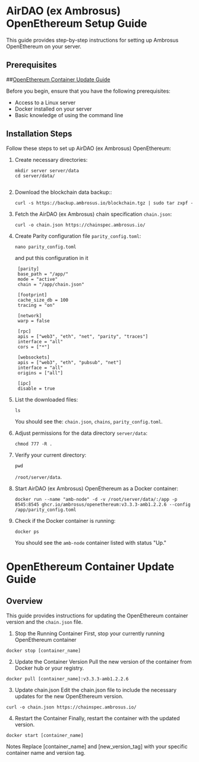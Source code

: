 # AirDAO (ex Ambrosus) OpenEthereum Setup Guide

This guide provides step-by-step instructions for setting up Ambrosus OpenEthereum on your server.

## Prerequisites

##[OpenEthereum Container Update Guide](#openethereum-container-update-guide)

Before you begin, ensure that you have the following prerequisites:

- Access to a Linux server
- Docker installed on your server
- Basic knowledge of using the command line

## Installation Steps

Follow these steps to set up AirDAO (ex Ambrosus) OpenEthereum:

1. Create necessary directories:
   ```shell
   mkdir server server/data
   cd server/data/


2. Download the blockchain data backup::

    ```shell
    curl -s https://backup.ambrosus.io/blockchain.tgz | sudo tar zxpf -
    ```

4. Fetch the AirDAO (ex Ambrosus) chain specification `chain.json`:

    ```shell
    curl -o chain.json https://chainspec.ambrosus.io/
    ```

5. Create Parity configuration file `parity_config.toml`:

    ```shell
    nano parity_config.toml
    ```

    and put this configuration in it

     ```shell
      [parity]
      base_path = "/app/"
      mode = "active"
      chain = "/app/chain.json"
      
      [footprint]
      cache_size_db = 100
      tracing = "on"
      
      [network]
      warp = false
      
      [rpc]
      apis = ["web3", "eth", "net", "parity", "traces"]
      interface = "all"
      cors = ["*"]
      
      [websockets]
      apis = ["web3", "eth", "pubsub", "net"]
      interface = "all"
      origins = ["all"]
      
      [ipc]
      disable = true
    ```

6. List the downloaded files:

    ```shell
    ls
    ```

    You should see the: `chain.json`, `chains`, `parity_config.toml`.

7. Adjust permissions for the data directory `server/data`:

    ```shell
    chmod 777 -R .
    ```

8. Verify your current directory:

    ```shell
    pwd
    ```

     `/root/server/data`.

9. Start AirDAO (ex Ambrosus) OpenEthereum as a Docker container:

    ```shell
    docker run --name "amb-node" -d -v /root/server/data/:/app -p 8545:8545 ghcr.io/ambrosus/openethereum:v3.3.3-amb1.2.2.6 --config /app/parity_config.toml
    ```

10. Check if the Docker container is running:

    ```shell
    docker ps
    ```

    You should see the `amb-node` container listed with status "Up."


# OpenEthereum Container Update Guide

## Overview
This guide provides instructions for updating the OpenEthereum container version and the `chain.json` file.


1. Stop the Running Container
First, stop your currently running OpenEthereum container

```shell
docker stop [container_name]
```

2. Update the Container Version
Pull the new version of the container from Docker hub or your registry.

```shell
docker pull [container_name]:v3.3.3-amb1.2.2.6
```

3. Update chain.json
Edit the chain.json file to include the necessary updates for the new OpenEthereum version.

```shell
curl -o chain.json https://chainspec.ambrosus.io/
```

4. Restart the Container
Finally, restart the container with the updated version.

```shell
docker start [container_name]
```
Notes
Replace [container_name] and [new_version_tag] with your specific container name and version tag.

